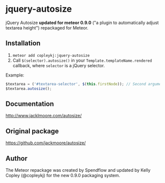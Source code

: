 jquery-autosize
======================

jQuery Autosize **updated for meteor 0.9.0** ("a plugin to automatically adjust textarea height") repackaged for Meteor.

## Installation

1. `meteor add copleykj:jquery-autosize`
1. Call `$(selector).autosize()` in your `Template.templateName.rendered` callback, where `selector` is a jQuery selector.

Example:

````javascript
$textarea = ('#textarea-selector', $(this.firstNode)); // Second argument establishes jQuery context
$textarea.autosize();
````

## Documentation

http://www.jacklmoore.com/autosize/

## Original package

https://github.com/jackmoore/autosize/

## Author

The Meteor repackage was created by Spendflow and updated by Kelly Copley (@copleykj) for the new 0.9.0 packaging system.
